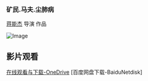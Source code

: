 ### 矿民.马夫.尘肺病

[蒋能杰](https://m.weibo.cn/profile/2035410364) 导演  作品

![Image](https://s1.ax1x.com/2020/06/02/tY9hb4.jpg)

## 影片观看
[在线观看与下载-OneDrive](https://hostlocmjj-my.sharepoint.com/:v:/g/personal/dnchen46_uoe_men/EQerm-YjDZ5GuX1OMQ-8jGUBcRx_YhvarHEYkr-mE23jtg?e=bv34po)
[百度网盘下载-BaiduNetdisk]




